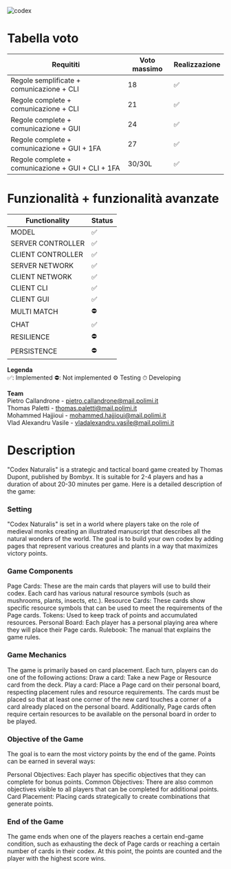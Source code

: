 



![codex](https://github.com/PietroCallandrone/IS24-LB05/assets/145578607/8ff52f6e-4636-48d4-a86f-c7d0458f29f9)







<h1>Tabella voto</h1>

|Requititi|Voto massimo|Realizzazione|
|---------|------------|-------------|
|Regole semplificate + comunicazione + CLI|18|✅|
|Regole complete + comunicazione + CLI|21|✅|
|Regole complete + comunicazione + GUI|24|✅|
|Regole complete + comunicazione + GUI + 1FA|27|✅|
|Regole complete + comunicazione + GUI + CLI + 1FA|30/30L|✅|

<h1>Funzionalità + funzionalità avanzate</h1>

|Functionality|Status|
|-------------|------|
|MODEL|✅|
|SERVER CONTROLLER|✅|
|CLIENT CONTROLLER|✅|
|SERVER NETWORK|✅|
|CLIENT NETWORK|✅|
|CLIENT CLI|✅|
|CLIENT GUI|✅|
|MULTI MATCH|⛔|
|CHAT|✅|
|RESILIENCE|⛔|
|PERSISTENCE|⛔|

<b>Legenda</b> <br>
✅: Implemented  ⛔: Not implemented ⚙️ Testing    ⏱ Developing

<b>Team</b> <br>
Pietro Callandrone   - pietro.callandrone@mail.polimi.it <br>
Thomas Paletti       - thomas.paletti@mail.polimi.it <br>
Mohammed Hajjioui    - mohammed.hajjioui@mail.polimi.it <br>
Vlad Alexandru Vasile - vladalexandru.vasile@mail.polimi.it <br>

<h1>Description</h1>
"Codex Naturalis" is a strategic and tactical board game created by Thomas Dupont, published by Bombyx. It is suitable for 2-4 players and has a duration of about 20-30 minutes per game. Here is a detailed description of the game:

<h3>Setting</h3>
"Codex Naturalis" is set in a world where players take on the role of medieval monks creating an illustrated manuscript that describes all the natural wonders of the world. The goal is to build your own codex by adding pages that represent various creatures and plants in a way that maximizes victory points.

<h3>Game Components</h3>
Page Cards: These are the main cards that players will use to build their codex. Each card has various natural resource symbols (such as mushrooms, plants, insects, etc.).
Resource Cards: These cards show specific resource symbols that can be used to meet the requirements of the Page cards.
Tokens: Used to keep track of points and accumulated resources.
Personal Board: Each player has a personal playing area where they will place their Page cards.
Rulebook: The manual that explains the game rules.

<h3>Game Mechanics</h3>
The game is primarily based on card placement. Each turn, players can do one of the following actions:
Draw a card: Take a new Page or Resource card from the deck.
Play a card: Place a Page card on their personal board, respecting placement rules and resource requirements.
The cards must be placed so that at least one corner of the new card touches a corner of a card already placed on the personal board. Additionally, Page cards often require certain resources to be available on the personal board in order to be played.

<h3>Objective of the Game</h3>
The goal is to earn the most victory points by the end of the game. Points can be earned in several ways:

Personal Objectives: Each player has specific objectives that they can complete for bonus points.
Common Objectives: There are also common objectives visible to all players that can be completed for additional points.
Card Placement: Placing cards strategically to create combinations that generate points.
<h3>End of the Game</h3>
The game ends when one of the players reaches a certain end-game condition, such as exhausting the deck of Page cards or reaching a certain number of cards in their codex. At this point, the points are counted and the player with the highest score wins.
<br><br>
